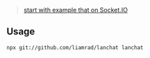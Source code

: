 > [start with example that on Socket.IO](https://socket.io/get-started/chat)

## Usage

```bash
npx git://github.com/liamrad/lanchat lanchat
```